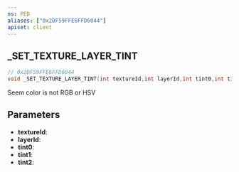 ```yaml
---
ns: PED
aliases: ["0x2DF59FFE6FFD6044"]
apiset: client
---
```

## _SET_TEXTURE_LAYER_TINT

```c
// 0x2DF59FFE6FFD6044
void _SET_TEXTURE_LAYER_TINT(int textureId,int layerId,int tint0,int tint1,int tint2);
```

Seem color is not RGB or HSV

## Parameters
* **textureId**:
* **layerId**:
* **tint0**:
* **tint1**:
* **tint2**:



